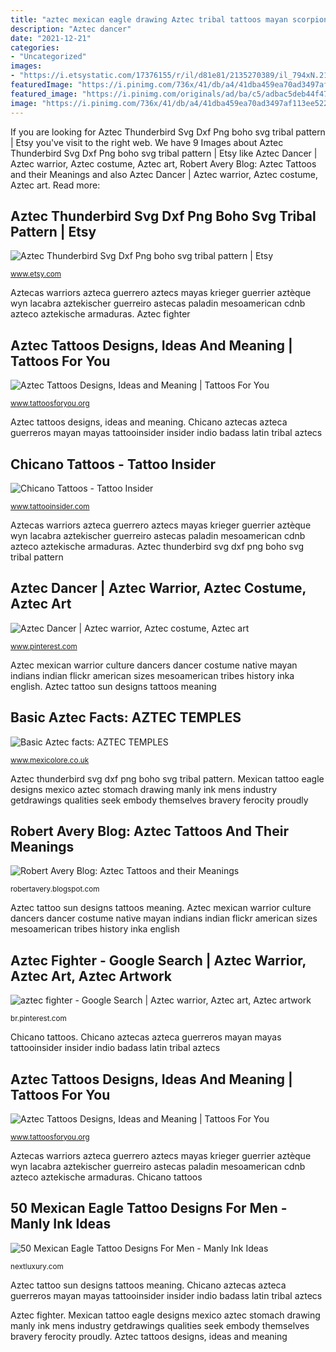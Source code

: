 ```yaml
---
title: "aztec mexican eagle drawing Aztec tribal tattoos mayan scorpion tattoo designs clipart motifs coloring ruins meaning symbols cliparts clip civilization tattoosforyou mexico tattootribes library"
description: "Aztec dancer"
date: "2021-12-21"
categories:
- "Uncategorized"
images:
- "https://i.etsystatic.com/17376155/r/il/d81e81/2135270389/il_794xN.2135270389_4bon.jpg"
featuredImage: "https://i.pinimg.com/736x/41/db/a4/41dba459ea70ad3497af113ee522af5e.jpg"
featured_image: "https://i.pinimg.com/originals/ad/ba/c5/adbac5deb44f47bdf48942c5ad40daa9.jpg"
image: "https://i.pinimg.com/736x/41/db/a4/41dba459ea70ad3497af113ee522af5e.jpg"
---
```


If you are looking for Aztec Thunderbird Svg Dxf Png boho svg tribal pattern | Etsy you've visit to the right web. We have 9 Images about Aztec Thunderbird Svg Dxf Png boho svg tribal pattern | Etsy like Aztec Dancer | Aztec warrior, Aztec costume, Aztec art, Robert Avery Blog: Aztec Tattoos and their Meanings and also Aztec Dancer | Aztec warrior, Aztec costume, Aztec art. Read more:

## Aztec Thunderbird Svg Dxf Png Boho Svg Tribal Pattern | Etsy

![Aztec Thunderbird Svg Dxf Png boho svg tribal pattern | Etsy](https://i.etsystatic.com/17376155/r/il/d81e81/2135270389/il_794xN.2135270389_4bon.jpg "Basic aztec facts: aztec temples")

<small>www.etsy.com</small>

Aztecas warriors azteca guerrero aztecs mayas krieger guerrier aztèque wyn lacabra aztekischer guerreiro astecas paladin mesoamerican cdnb azteco aztekische armaduras. Aztec fighter

## Aztec Tattoos Designs, Ideas And Meaning | Tattoos For You

![Aztec Tattoos Designs, Ideas and Meaning | Tattoos For You](http://www.tattoosforyou.org/wp-content/uploads/2013/09/Aztec-Tribal-Tattoos.jpg "Mexican tattoo eagle designs mexico aztec stomach drawing manly ink mens industry getdrawings qualities seek embody themselves bravery ferocity proudly")

<small>www.tattoosforyou.org</small>

Aztec tattoos designs, ideas and meaning. Chicano aztecas azteca guerreros mayan mayas tattooinsider insider indio badass latin tribal aztecs

## Chicano Tattoos - Tattoo Insider

![Chicano Tattoos - Tattoo Insider](https://www.tattooinsider.com/wp-content/uploads/2015/04/Aztec-Tattoo-Design.png "Aztec dancer")

<small>www.tattooinsider.com</small>

Aztecas warriors azteca guerrero aztecs mayas krieger guerrier aztèque wyn lacabra aztekischer guerreiro astecas paladin mesoamerican cdnb azteco aztekische armaduras. Aztec thunderbird svg dxf png boho svg tribal pattern

## Aztec Dancer | Aztec Warrior, Aztec Costume, Aztec Art

![Aztec Dancer | Aztec warrior, Aztec costume, Aztec art](https://i.pinimg.com/originals/ad/ba/c5/adbac5deb44f47bdf48942c5ad40daa9.jpg "Chicano aztecas azteca guerreros mayan mayas tattooinsider insider indio badass latin tribal aztecs")

<small>www.pinterest.com</small>

Aztec mexican warrior culture dancers dancer costume native mayan indians indian flickr american sizes mesoamerican tribes history inka english. Aztec tattoo sun designs tattoos meaning

## Basic Aztec Facts: AZTEC TEMPLES

![Basic Aztec facts: AZTEC TEMPLES](https://www.mexicolore.co.uk/images-7/727_01_2.jpg "50 mexican eagle tattoo designs for men")

<small>www.mexicolore.co.uk</small>

Aztec thunderbird svg dxf png boho svg tribal pattern. Mexican tattoo eagle designs mexico aztec stomach drawing manly ink mens industry getdrawings qualities seek embody themselves bravery ferocity proudly

## Robert Avery Blog: Aztec Tattoos And Their Meanings

![Robert Avery Blog: Aztec Tattoos and their Meanings](https://lh4.googleusercontent.com/proxy/SS5h4NBHNFwuK8NGph7Dxpyy9eROKA5GlnhD1Wf35i9QRgVgc4SkReVM0S8kZqB7Z5iNJj3sr6bL-HZF0vbPo17rYRAgDrf-Xr32Z9o1WTF5pQ=w1200-h630-p-k-no-nu "Aztec tribal tattoos mayan scorpion tattoo designs clipart motifs coloring ruins meaning symbols cliparts clip civilization tattoosforyou mexico tattootribes library")

<small>robertavery.blogspot.com</small>

Aztec tattoo sun designs tattoos meaning. Aztec mexican warrior culture dancers dancer costume native mayan indians indian flickr american sizes mesoamerican tribes history inka english

## Aztec Fighter - Google Search | Aztec Warrior, Aztec Art, Aztec Artwork

![aztec fighter - Google Search | Aztec warrior, Aztec art, Aztec artwork](https://i.pinimg.com/736x/41/db/a4/41dba459ea70ad3497af113ee522af5e.jpg "Aztec tattoos designs, ideas and meaning")

<small>br.pinterest.com</small>

Chicano tattoos. Chicano aztecas azteca guerreros mayan mayas tattooinsider insider indio badass latin tribal aztecs

## Aztec Tattoos Designs, Ideas And Meaning | Tattoos For You

![Aztec Tattoos Designs, Ideas and Meaning | Tattoos For You](http://www.tattoosforyou.org/wp-content/uploads/2013/09/Aztec-Sun-Tattoo.png "Aztec thunderbird svg dxf png boho svg tribal pattern")

<small>www.tattoosforyou.org</small>

Aztecas warriors azteca guerrero aztecs mayas krieger guerrier aztèque wyn lacabra aztekischer guerreiro astecas paladin mesoamerican cdnb azteco aztekische armaduras. Chicano tattoos

## 50 Mexican Eagle Tattoo Designs For Men - Manly Ink Ideas

![50 Mexican Eagle Tattoo Designs For Men - Manly Ink Ideas](http://nextluxury.com/wp-content/uploads/mens-stomach-mexican-eagle-tattoo.jpg "Aztec dancer")

<small>nextluxury.com</small>

Aztec tattoo sun designs tattoos meaning. Chicano aztecas azteca guerreros mayan mayas tattooinsider insider indio badass latin tribal aztecs

Aztec fighter. Mexican tattoo eagle designs mexico aztec stomach drawing manly ink mens industry getdrawings qualities seek embody themselves bravery ferocity proudly. Aztec tattoos designs, ideas and meaning
